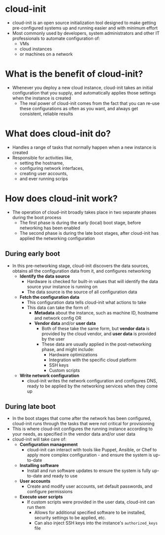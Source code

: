 # cloud-init

- cloud-init is an open source initialization tool designed to make getting pre-configured systems up and running easier and with minimum effort
- Most commonly used by developers, system administrators and other IT professionals to automate configuration of:
	- VMs
	- cloud instances
	- or machines on a network

# What is the benefit of cloud-init?

- Whenever you deploy a new cloud instance, cloud-init takes an initial configuration that you supply, and automatically applies those settings when the instance is created
	- The real power of cloud-init comes from the fact that you can re-use these configurations as often as you want, and always get consistent, reliable results

# What does cloud-init do?

- Handles a range of tasks that normally happen when a new instance is created
- Responsible for activities like,
	- setting the hostname, 
	- configuring network interfaces,
	- creating user accounts, 
	- and ever running scrips

# How does cloud-init work?

- The operation of cloud-init broadly takes place in two separate phases during the boot process
	- The first phase is during the early (local) boot stage, before networking has been enabled
	- The second phase is during the late boot stages, after cloud-init has applied the networking configuration
## During early boot

- In this pre-networking stage, cloud-init discovers the data sources, obtains all the configuration data from it, and configures networking
	- **Identify the data source**
		- Hardware is checked for built-in values that will identify the data source your instance is running on 
		- The data source is the source of all configuration data
	- **Fetch the configuration data**
		- This configuration data tells cloud-init what actions to take
		- This data can take the form of:
			- **Metadata** about the instance, such as machine ID, hostname and network config
				OR
			- **Vendor data** and/or **user data**
				- Both of these take the same form, but **vendor data** is provided by the cloud vendor, and **user data** is provided by the user
				- These data are usually applied in the post-networking phase, and might include:
					- Hardware optimizations
					- Integration with the specific cloud platform
					- SSH keys
					- Custom scripts
	- **Write network configuration**
		- cloud-init writes the network configuration and configures DNS, ready to be applied by the networking services when they come up

## During late boot

- In the boot stages that come after the network has been configured, cloud-init runs through the tasks that were not critical for provisioning
- This is where cloud-init configures the running instance according to your needs, as specified in the vendor data and/or user data
- cloud-init will take care of:
	- **Configuration management**
		- cloud-init can interact with tools like Puppet, Ansible, or Chef to apply more complex configuration - and ensure the system is up-to-date
	- **Installing software**
		- Install and run software updates to ensure the system is fully up-to-date and ready to use
	- **User accounts**
		- Create and modify user accounts, set default passwords, and configure permissions
	- **Execute user scripts**
		- If custom scripts were provided in the user data, cloud-init can run them
			- Allows for additional specified software to be installed, security settings to be applied, etc.
			- Can also inject SSH keys into the instance's `authorized_keys` file